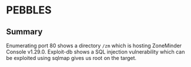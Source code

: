 # PEBBLES

## Summary

Enumerating port 80 shows a directory `/zm` which is hosting ZoneMinder Console v1.29.0. Exploit-db shows a SQL
injection vulnerability which can be exploited using sqlmap gives us root on the target.